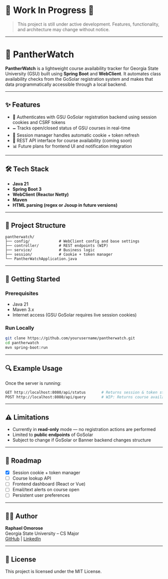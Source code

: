 # 🚧 Work In Progress 🚧

> This project is still under active development. Features, functionality, and architecture may change without notice.

---

# 🐾 PantherWatch

**PantherWatch** is a lightweight course availability tracker for Georgia State University (GSU) built using **Spring Boot** and **WebClient**. It automates class availability checks from the GoSolar registration system and makes that data programmatically accessible through a local backend.

---

## ✨ Features

- 🔐 Authenticates with GSU GoSolar registration backend using session cookies and CSRF tokens
- 🗕️ Tracks open/closed status of GSU courses in real-time
- 📂 Session manager handles automatic cookie + token refresh
- 🔸 REST API interface for course availability (coming soon)
- 📊 Future plans for frontend UI and notification integration

---

## 🛠️ Tech Stack

- **Java 21**
- **Spring Boot 3**
- **WebClient (Reactor Netty)**
- **Maven**
- **HTML parsing (regex or Jsoup in future versions)**

---

## 📂 Project Structure

```
pantherwatch/
├── config/             # WebClient config and base settings
├── controller/         # REST endpoints (WIP)
├── service/            # Business logic
├── session/            # Cookie + token manager
└── PantherWatchApplication.java
```

---

## 🚀 Getting Started

### Prerequisites

- Java 21
- Maven 3.x
- Internet access (GSU GoSolar requires live session cookies)

### Run Locally

```bash
git clone https://github.com/yourusername/pantherwatch.git
cd pantherwatch
mvn spring-boot:run
```

---

## 🔍 Example Usage

Once the server is running:

```bash
GET http://localhost:8080/api/status       # Returns session & token status
POST http://localhost:8080/api/query       # WIP: Returns course availability
```

---

## ⚠️ Limitations

- Currently in **read-only** mode — no registration actions are performed
- Limited to **public endpoints** of GoSolar
- Subject to change if GoSolar or Banner backend changes structure

---

## 📌 Roadmap

- [x] Session cookie + token manager
- [ ] Course lookup API
- [ ] Frontend dashboard (React or Vue)
- [ ] Email/text alerts on course open
- [ ] Persistent user preferences

---

## 👨‍💻 Author

**Raphael Omorose**  
Georgia State University – CS Major  
[GitHub](https://github.com/yourusername) | [LinkedIn](https://linkedin.com/in/yourprofile)

---

## 📄 License

This project is licensed under the MIT License.
